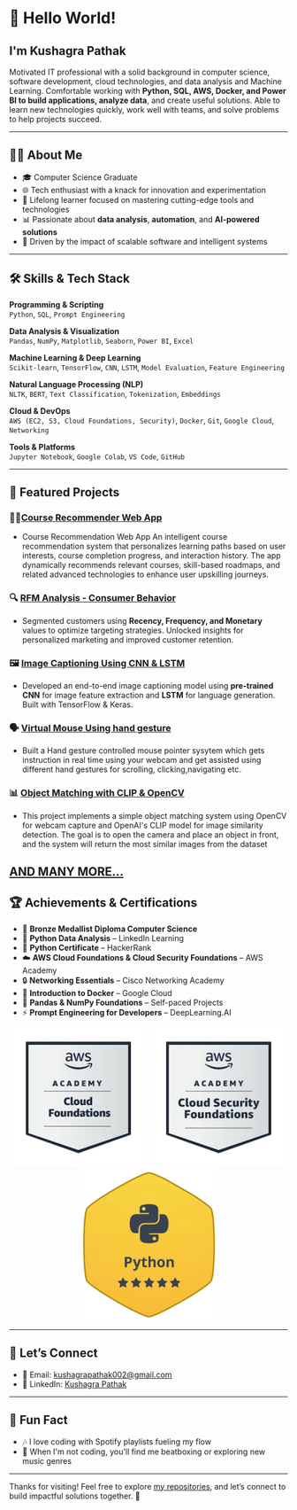 # 👋 Hello World!

## I'm Kushagra Pathak

Motivated IT professional with a solid background in computer science, software development, cloud technologies, 
and data analysis and Machine Learning. Comfortable working with **Python, SQL, AWS, Docker, and Power BI to 
build applications, analyze data**, and create useful solutions. Able to learn new technologies quickly, work well with 
teams, and solve problems to help projects succeed. 

---

## 👨‍💻 About Me

- 🎓 Computer Science Graduate 
- 🌐 Tech enthusiast with a knack for innovation and experimentation  
- 🌟 Lifelong learner focused on mastering cutting-edge tools and technologies  
- 📊 Passionate about **data analysis**, **automation**, and **AI-powered solutions**  
- 🚀 Driven by the impact of scalable software and intelligent systems

---

## 🛠️ Skills & Tech Stack

**Programming & Scripting**  
`Python`, `SQL`, `Prompt Engineering`

**Data Analysis & Visualization**  
`Pandas`, `NumPy`, `Matplotlib`, `Seaborn`, `Power BI`, `Excel`

**Machine Learning & Deep Learning**  
`Scikit-learn`, `TensorFlow`, `CNN`, `LSTM`, `Model Evaluation`, `Feature Engineering`

**Natural Language Processing (NLP)**  
`NLTK`, `BERT`, `Text Classification`, `Tokenization`, `Embeddings`

**Cloud & DevOps**  
`AWS (EC2, S3, Cloud Foundations, Security)`, `Docker`, `Git`, `Google Cloud`, `Networking`

**Tools & Platforms**  
`Jupyter Notebook`, `Google Colab`, `VS Code`, `GitHub`


---

## 📂 Featured Projects

### 👨‍💻[Course Recommender Web App](https://github.com/IcodeG00D/Course-Recommendation-Web-App)
- Course Recommendation Web App An intelligent course recommendation system that personalizes learning paths based on user interests, course completion progress, and interaction history. The app dynamically recommends relevant courses, skill-based roadmaps, and related advanced technologies to enhance user upskilling journeys.

### 🔍 [RFM Analysis - Consumer Behavior](https://github.com/IcodeG00D/RFM-Analysis-Consumer-Behavior)  
- Segmented customers using **Recency, Frequency, and Monetary** values to optimize targeting strategies. Unlocked insights for personalized marketing and improved customer retention.

### 🖼️ [Image Captioning Using CNN & LSTM](https://github.com/IcodeG00D/Image-Captioning-Using-CNN-and-LSTM.git)  
- Developed an end-to-end image captioning model using **pre-trained CNN** for image feature extraction and **LSTM** for language generation. Built with TensorFlow & Keras.

### 🗣️ [Virtual Mouse Using hand gesture](https://github.com/IcodeG00D/Virtual-Mouse-Using-Mediapipe)
- Built a Hand gesture controlled mouse pointer sysytem which gets instruction in real time using your webcam and get assisted using different hand gestures for scrolling, clicking,navigating etc.

### 📊 [Object Matching with CLIP & OpenCV](https://github.com/IcodeG00D/Object-Matching-with-CLIP-OpenCV)
- This project implements a simple object matching system using OpenCV for webcam capture and OpenAI's CLIP model for image similarity detection. The goal is to open the camera and place an object in front, and the system will return the most similar images from the dataset

[AND MANY MORE...](https://github.com/IcodeG00D?tab=repositories)
---

## 🏆 Achievements & Certifications

- 🥇 **Bronze Medallist Diploma Computer Science**
- 🥇 **Python Data Analysis** – LinkedIn Learning  
- 🥈 **Python Certificate** – HackerRank  
- ☁️ **AWS Cloud Foundations & Cloud Security Foundations** – AWS Academy  
- 🔒 **Networking Essentials** – Cisco Networking Academy  
- 🐳 **Introduction to Docker** – Google Cloud  
- 🧪 **Pandas & NumPy Foundations** – Self-paced Projects  
- ⚡ **Prompt Engineering for Developers** – DeepLearning.AI  


<p align="center">
  <img src="85e4ae8e-3159-408d-99af-b778dc6099b7_removalai_preview.png" width="250"/>
  <img src="2326f729-cde3-4366-a2d6-c5123f0c60af_removalai_preview.png" width="250"/>
  <img src="e5b28669-9cd8-4435-9a63-f0e45f263144_removalai_preview.png" width="250"/>
 
</p>

---

## 🤝 Let’s Connect

- 📧 Email: [kushagrapathak002@gmail.com](mailto:kushagrapathak002@gmail.com)  
- 💼 LinkedIn: [Kushagra Pathak](https://www.linkedin.com/in/kushagra-pathak-8b6390252/)  


---

## 🎵 Fun Fact

- 🎶 I love coding with Spotify playlists fueling my flow  
- 🎤 When I'm not coding, you'll find me beatboxing or exploring new music genres

---

Thanks for visiting! Feel free to explore [my repositories](https://github.com/IcodeG00D?tab=repositories), and let’s connect to build impactful solutions together. 🚀
